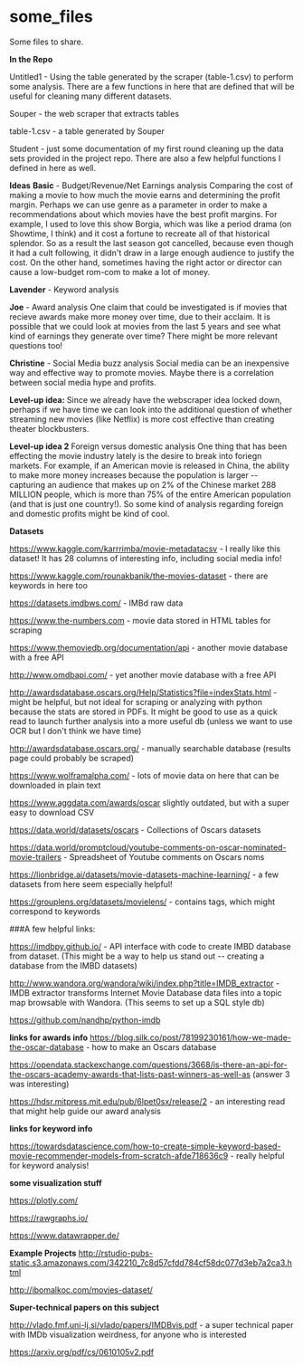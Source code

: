 # some_files
Some files to share.

**In the Repo**    

Untitled1 - Using the table generated by the scraper (table-1.csv) to perform some analysis. There are a few functions in here that are defined that will be useful for cleaning many different datasets.

Souper - the web scraper that extracts tables

table-1.csv - a table generated by Souper 

Student - just some documentation of my first round cleaning up the data sets provided in the project repo. There are also a few helpful functions I defined in here as well.

**Ideas**
**Basic** - Budget/Revenue/Net Earnings analysis
Comparing the cost of making a movie to how much the movie earns and determining the profit margin. Perhaps we can use genre as a parameter in order to make a recommendations about which movies have the best profit margins.
For example, I used to love this show Borgia, which was like a period drama (on Showtime, I think) and it cost a fortune to recreate all of that historical splendor. So as a result the last season got cancelled, because even though it had a cult following, it didn't draw in a large enough audience to justify the cost. 
On the other hand, sometimes having the right actor or director can cause a low-budget rom-com to make a lot of money. 

**Lavender** - Keyword analysis


**Joe** - Award analysis
One claim that could be investigated is if movies that recieve awards make more money over time, due to their acclaim. It is possible that we could look at movies from the last 5 years and see what kind of earnings they generate over time? There might be more relevant questions too! 

**Christine** - Social Media buzz analysis
Social media can be an inexpensive way and effective way to promote movies. Maybe there is a correlation between social media hype and profits.

**Level-up idea:** Since we already have the webscraper idea locked down, perhaps if we have time we can look into the additional question of whether streaming new movies (like Netflix) is more cost effective than creating theater blockbusters.

**Level-up idea 2** Foreign versus domestic analysis
One thing that has been effecting the movie industry lately is the desire to break into foriegn markets. For example, if an American movie is released in China, the ability to make more money increases because the population is larger -- capturing an audience that makes up on 2% of the Chinese market 288 MILLION people, which is more than 75% of the entire American population (and that is just one country!). So some kind of analysis regarding foreign and domestic profits might be kind of cool. 


**Datasets**

https://www.kaggle.com/karrrimba/movie-metadatacsv - I really like this dataset! It has 28 columns of interesting info, including social media info! 

https://www.kaggle.com/rounakbanik/the-movies-dataset - there are keywords in here too
 
https://datasets.imdbws.com/   - IMBd raw data 

https://www.the-numbers.com - movie data stored in HTML tables for scraping

https://www.themoviedb.org/documentation/api - another movie database with a free API

http://www.omdbapi.com/ - yet another movie database with a free API

http://awardsdatabase.oscars.org/Help/Statistics?file=indexStats.html - might be helpful, but not ideal for scraping or analyzing with python because the stats are stored in PDFs. It might be good to use as a quick read to launch further analysis into a more useful db (unless we want to use OCR but I don't think we have time)

http://awardsdatabase.oscars.org/ - manually searchable database (results page could probably be scraped)

https://www.wolframalpha.com/ - lots of movie data on here that can be downloaded in plain text

https://www.aggdata.com/awards/oscar slightly outdated, but with a super easy to download CSV

https://data.world/datasets/oscars - Collections of Oscars datasets

https://data.world/promptcloud/youtube-comments-on-oscar-nominated-movie-trailers - Spreadsheet of Youtube comments on Oscars noms

https://lionbridge.ai/datasets/movie-datasets-machine-learning/ - a few datasets from here seem especially helpful!

https://grouplens.org/datasets/movielens/ - contains tags, which might correspond to keywords

###A few helpful links:

https://imdbpy.github.io/ - API interface with code to create IMBD database from dataset.
(This might be a way to help us stand out -- creating a database from the IMBD datasets)

http://www.wandora.org/wandora/wiki/index.php?title=IMDB_extractor - IMDB extractor transforms Internet Movie Database data files into a topic map browsable with Wandora.
(This seems to set up a SQL style db)

https://github.com/nandhp/python-imdb

**links for awards info**
https://blog.silk.co/post/78199230161/how-we-made-the-oscar-database - how to make an Oscars database

https://opendata.stackexchange.com/questions/3668/is-there-an-api-for-the-oscars-academy-awards-that-lists-past-winners-as-well-as (answer 3 was interesting)

https://hdsr.mitpress.mit.edu/pub/6lpet0sx/release/2 - an interesting read that might help guide our award analysis

**links for keyword info**

https://towardsdatascience.com/how-to-create-simple-keyword-based-movie-recommender-models-from-scratch-afde718636c9 - really helpful for keyword analysis!


**some visualization stuff**

https://plotly.com/

https://rawgraphs.io/

https://www.datawrapper.de/


**Example Projects**
http://rstudio-pubs-static.s3.amazonaws.com/342210_7c8d57cfdd784cf58dc077d3eb7a2ca3.html

http://ibomalkoc.com/movies-dataset/
   
**Super-technical papers on this subject**

http://vlado.fmf.uni-lj.si/vlado/papers/IMDBvis.pdf - a super technical paper with IMDb visualization weirdness, for anyone who is interested

https://arxiv.org/pdf/cs/0610105v2.pdf 
